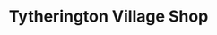 ---
title: "Tytherington Village Shop"
url: /bristol/tytherington-village-shop/
shop: convenience
---
